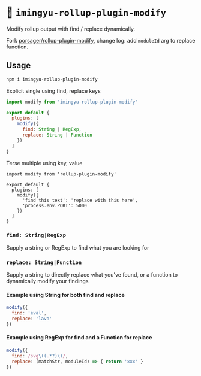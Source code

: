 # 🔎 `imingyu-rollup-plugin-modify`

Modify rollup output with find / replace dynamically.

Fork [porsager/rollup-plugin-modify](https://github.com/porsager/rollup-plugin-modify), change log: add `moduleId` arg to replace function.

## Usage

```bash
npm i imingyu-rollup-plugin-modify
```

Explicit single using find, replace keys
```js
import modify from 'imingyu-rollup-plugin-modify'

export default {
  plugins: [
    modify({
      find: String | RegExp,
      replace: String | Function
    })
  ]
}
```

Terse multiple using key, value
```
import modify from 'rollup-plugin-modify'

export default {
  plugins: [
    modify({
      'find this text': 'replace with this here',
      'process.env.PORT': 5000
    })
  ]
}
```

### `find: String|RegExp`

Supply a string or RegExp to find what you are looking for

### `replace: String|Function`

Supply a string to directly replace what you've found, or a function to dynamically modify your findings

#### Example using String for both find and replace

```js
modify({
  find: 'eval',
  replace: 'lava'
})
```

#### Example using RegExp for find and a Function for replace

```js
modify({
  find: /svg\((.*?)\)/,
  replace: (matchStr, moduleId) => { return 'xxx' }
})
```

